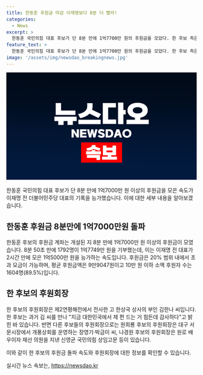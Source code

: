 ```yaml
---
title: 한동훈 후원금 마감 이재명보다 8분 더 빨라!
categories:
  - News
excerpt: >
  한동훈 국민의힘 대표 후보가 단 8분 만에 1억7700만 원의 후원금을 모았다. 한 후보 측은 1792명이 1억7749만 원을 기부하며 이를 이끌었는데, 이는 이재명 전 대표가 2시간에 모은 후원금을 능가하는 속도다. 후원금 평균액은 9만9047원으로, 소액 후원자수는 1604명에 이르렀다. 후원회장은 전사한 군인의 부인이었으며, 다른 후보들의 후원회장은 대구 서문시장, 배우 및 의원 등이었다. (단어수: 103)
feature_text: >
  한동훈 국민의힘 대표 후보가 단 8분 만에 1억7700만 원의 후원금을 모았다. 한 후보 측은 1792명이 1억7749만 원을 기부하며 이를 이끌었는데, 이는 이재명 전 대표가 2시간에 모은 후원금을 능가하는 속도다. 후원금 평균액은 9만9047원으로, 소액 후원자수는 1604명에 이르렀다. 후원회장은 전사한 군인의 부인이었으며, 다른 후보들의 후원회장은 대구 서문시장, 배우 및 의원 등이었다. (단어수: 103)
image: '/assets/img/newsdao_breakingnews.jpg'
---
```


<p><img src="/assets/img/newsdao_breakingnews.jpg" alt="ranknews 속보" /></p>

<p>한동훈 국민의힘 대표 후보가 단 8분 만에 1억7000만 원 이상의 후원금을 모은 속도가 이재명 전 더불어민주당 대표의 기록을 능가했습니다. 이에 대한 세부 내용을 알아보겠습니다.</p>

<h2 data-ke-size="size26">한동훈 후원금 8분만에 1억7000만원 돌파</h2>

<p data-ke-size="size16">한동훈 후보의 후원금 계좌는 개설된 지 8분 만에 1억7000만 원 이상의 후원금이 모였습니다. 8분 50초 만에 1792명이 1억7749만 원을 기부했는데, 이는 이재명 전 대표가 2시간 만에 모은 1억5000만 원을 능가하는 속도입니다. 후원금은 20% 범위 내에서 초과 모금이 가능하며, 평균 후원금액은 9만9047원이고 10만 원 이하 소액 후원자 수는 1604명(89.5%)입니다.</p>

<h2 data-ke-size="size26">한 후보의 후원회장</h2>

<p data-ke-size="size16">한 후보의 후원회장은 제2연평해전에서 전사한 고 한상국 상사의 부인 김한나 씨입니다. 한 후보는 과거 김 씨를 만나 "지금 대한민국에서 제 편 드는 거 힘든데 감사하다"고 밝힌 바 있습니다. 반면 다른 후보들의 후원회장으로는 원희룡 후보의 후원회장은 대구 서문시장에서 개풍상회를 운영하는 장영기·박금미 씨, 나경원 후보의 후원회장은 원로 배우이자 재선 의원을 지낸 신영균 국민의힘 상임고문 등이 있습니다.</p>

<p>이와 같이 한 후보의 후원금 돌파 속도와 후원회장에 대한 정보를 확인할 수 있습니다.</p>
실시간 뉴스 속보는, <a href="https://newsdao.kr" rel="dofollow">https://newsdao.kr</a>


